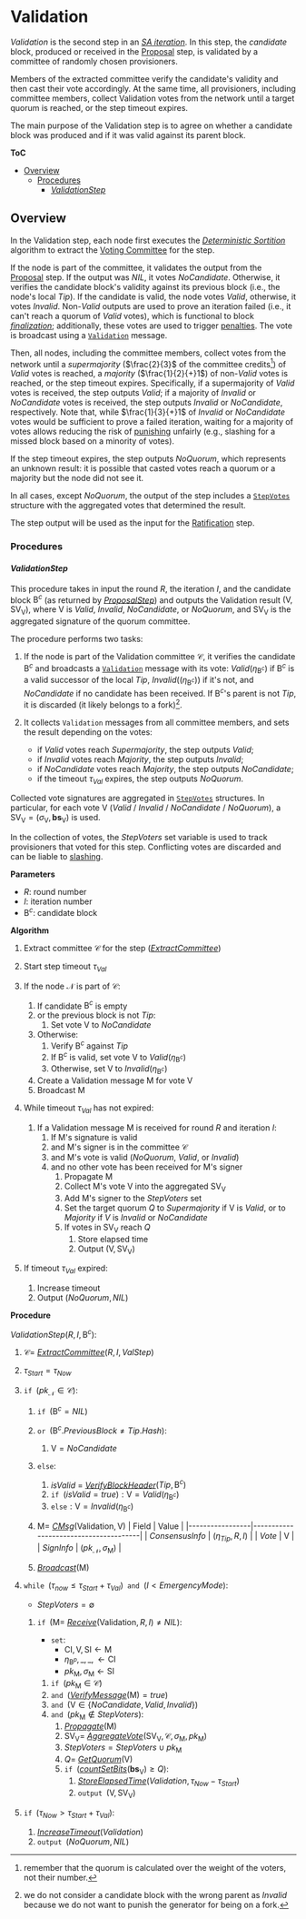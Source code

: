 # Validation
*Validation* is the second step in an [*SA iteration*][sai]. In this step, the *candidate* block, produced or received in the [Proposal][prop] step, is validated by a committee of randomly chosen provisioners.

Members of the extracted committee verify the candidate's validity and then cast their vote accordingly. At the same time, all provisioners, including committee members, collect Validation votes from the network until a target quorum is reached, or the step timeout expires.

The main purpose of the Validation step is to agree on whether a candidate block was produced and if it was valid against its parent block.

**ToC**
  - [Overview](#overview)
    - [Procedures](#procedures)
      - [*ValidationStep*](#validationstep)

## Overview
In the Validation step, each node first executes the [*Deterministic Sortition*][ds] algorithm to extract the [Voting Committee][vc] for the step.

If the node is part of the committee, it validates the output from the [Proposal][prop] step. If the output was $NIL$, it votes $NoCandidate$. Otherwise, it verifies the candidate block's validity against its previous block (i.e., the node's local $Tip$). If the candidate is valid, the node votes $Valid$, otherwise, it votes $Invalid$.
$\text{Non-}Valid$ outputs are used to prove an iteration failed (i.e., it can't reach a quorum of $Valid$ votes), which is functional to block [*finalization*][rf]; additionally, these votes are used to trigger [penalties][pen].
The vote is broadcast using a [`Validation`][vmsg] message.

Then, all nodes, including the committee members, collect votes from the network until a *supermajority* ($\frac{2}{3}$ of the committee credits[^1]) of $Valid$ votes is reached, a *majority* ($\frac{1}{2}{+}1$) of $\text{non-}Valid$ votes is reached, or the step timeout expires.
Specifically, if a supermajority of $Valid$ votes is received, the step outputs $Valid$; if a majority of $Invalid$ or $NoCandidate$ votes is received, the step outputs $Invalid$ or $NoCandidate$, respectively.
Note that, while $\frac{1}{3}{+}1$ of $Invalid$ or $NoCandidate$ votes would be sufficient to prove a failed iteration, waiting for a majority of votes allows reducing the risk of [punishing][pen] unfairly (e.g., slashing for a missed block based on a minority of votes).

If the step timeout expires, the step outputs $NoQuorum$, which represents an unknown result: it is possible that casted votes reach a quorum or a majority but the node did not see it.

In all cases, except $NoQuorum$, the output of the step includes a [`StepVotes`][sv] structure with the aggregated votes that determined the result.

The step output will be used as the input for the [Ratification][rat] step.

### Procedures

#### *ValidationStep*
This procedure takes in input the round $R$, the iteration $I$, and the candidate block $\mathsf{B}^c$ (as returned by [*ProposalStep*][props]) and outputs the Validation result $`(\mathsf{V}, \mathsf{SV_V})`$, where $\mathsf{V}$ is $Valid$, $Invalid$, $NoCandidate$, or $NoQuorum$, and $\mathsf{SV_V}$ is the aggregated signature of the quorum committee.

The procedure performs two tasks: 

1. If the node is part of the Validation committee $\mathcal{C}$, it verifies the candidate $\mathsf{B}^c$ and broadcasts a [`Validation`][vmsg] message with its vote: $Valid(\eta_{\mathsf{B}^c})$ if $\mathsf{B}^c$ is a valid successor of the local $Tip$, $Invalid((\eta_{\mathsf{B}^c}))$ if it's not, and $NoCandidate$ if no candidate has been received.
If $\mathsf{B}^c$'s parent is not $Tip$, it is discarded (it likely belongs to a fork)[^2].

1. It collects `Validation` messages from all committee members, and sets the result depending on the votes:
   - if $Valid$ votes reach $Supermajority$, the step outputs $Valid$;
   - if $Invalid$ votes reach $Majority$, the step outputs $Invalid$;
   - if $NoCandidate$ votes reach $Majority$, the step outputs $NoCandidate$;
   - if the timeout $\tau_{Val}$ expires, the step outputs $NoQuorum$.

Collected vote signatures are aggregated in [`StepVotes`][sv] structures. In particular, for each vote $\mathsf{V}$ ($Valid$ / $Invalid$ / $NoCandidate$ / $NoQuorum$), a $\mathsf{SV_V}=(\sigma_\mathsf{V},\boldsymbol{bs}_\mathsf{V})$ is used.

In the collection of votes, the $StepVoters$ set variable is used to track provisioners that voted for this step. Conflicting votes are discarded and can be liable to [slashing][pen].

**Parameters**
- $R$: round number
- $I$: iteration number
- $\mathsf{B}^c$: candidate block

**Algorithm**
1. Extract committee $\mathcal{C}$ for the step ([*ExtractCommittee*][ec])
2. Start step timeout $\tau_{Val}$
3. If the node $\mathcal{N}$ is part of $\mathcal{C}$:
   1. If candidate $\mathsf{B}^c$ is empty
   2. or the previous block is not $Tip$:
      1. Set vote $\mathsf{V}$ to $NoCandidate$
   3. Otherwise:
      1. Verify $\mathsf{B}^c$ against $Tip$
      2. If $\mathsf{B}^c$ is valid, set vote $\mathsf{V}$ to $Valid(\eta_{\mathsf{B}^c})$
      3. Otherwise, set $\mathsf{V}$ to $Invalid(\eta_{\mathsf{B}^c})$
   4. Create a $\mathsf{Validation}$ message $\mathsf{M}$ for vote $\mathsf{V}$
   5. Broadcast $\mathsf{M}$

4. While timeout $\tau_{Val}$ has not expired:
   1. If a $\mathsf{Validation}$ message $\mathsf{M}$ is received for round $R$ and iteration $I$:
      1. If $\mathsf{M}$'s signature is valid
      2. and $\mathsf{M}$'s signer is in the committee $\mathcal{C}$
      3. and $\mathsf{M}$'s vote is valid ($NoQuorum$, $Valid$, or $Invalid$)
      4. and no other vote has been received for $\mathsf{M}$'s signer
         1. Propagate $\mathsf{M}$
         2. Collect $\mathsf{M}$'s vote $\mathsf{V}$ into the aggregated $\mathsf{SV_V}$
         3. Add $\mathsf{M}$'s signer to the $StepVoters$ set
         4. Set the target quorum $Q$ to $Supermajority$ if $\mathsf{V}$ is $Valid$, or to $Majority$ if $V$ is $Invalid$ or $NoCandidate$
         5. If votes in $\mathsf{SV_V}$ reach $Q$
            1. Store elapsed time
            2. Output $(\mathsf{V}, \mathsf{SV_V})$

 5. If timeout $\tau_{Val}$ expired:
    1. Increase timeout
    2. Output $(NoQuorum, NIL)$

**Procedure**

$ValidationStep( R, I, \mathsf{B}^c ) :$
1. $\mathcal{C}=$ [*ExtractCommittee*][ec]$(R,I, ValStep)$
2. $\tau_{Start} = \tau_{Now}$
3. $\texttt{if } (pk_\mathcal{N} \in \mathcal{C}):$
   1. $\texttt{if } (\mathsf{B}^c = NIL)$
   2. $\texttt{or } (\mathsf{B}^c.PreviousBlock \ne Tip.Hash):$
      1. $\mathsf{V} = NoCandidate$
   3. $\texttt{else}:$
      1. $isValid$ = [*VerifyBlockHeader*][vbh]$(Tip,\mathsf{B}^c)$
      2. $\texttt{if } (isValid = true) : \mathsf{V} = Valid(\eta_{\mathsf{B}^c})$
      3. $\texttt{else}: \mathsf{V} = Invalid(\eta_{\mathsf{B}^c})$
   4. $`\mathsf{M} = `$ [*CMsg*][cmsg]$(\mathsf{Validation}, \mathsf{V})$
      | Field           | Value                                 |
      |-----------------|---------------------------------------|
      | $ConsensusInfo$ | $(\eta_{Tip}, R, I)$                  |
      | $Vote$          | $\mathsf{V}$                          |
      | $SignInfo$      | $(pk_\mathcal{N}, \sigma_\mathsf{M})$ |

   5. [*Broadcast*][mx]$(\mathsf{M})$

4. $\texttt{while } (\tau_{now} \le \tau_{Start}+\tau_{Val}) \texttt{ and } (I \lt EmergencyMode):$
   - $StepVoters = \emptyset$
   1. $\texttt{if } (\mathsf{M} =$ [*Receive*][mx]$(\mathsf{Validation},R,I) \ne NIL):$
      - $\texttt{set}:$
        - $\mathsf{CI}, \mathsf{V}, \mathsf{SI} \leftarrow \mathsf{M}$
        - $`\eta_{\mathsf{B}^p}, \_, \_, \leftarrow \mathsf{CI}`$
        - $pk_\mathsf{M}, \sigma_\mathsf{M} \leftarrow \mathsf{SI}$

      1. $\texttt{if } (pk_\mathsf{M} \in \mathcal{C})$
      2. $\texttt{and }($[*VerifyMessage*][sigs]$(\mathsf{M}) = true)$
      3. $\texttt{and }(\mathsf{V} \in \{NoCandidate,Valid,Invalid\})$
      4. $\texttt{and }(pk_\mathsf{M} \notin StepVoters):$
         1. [*Propagate*][mx]$(\mathsf{M})$
         2. $\mathsf{SV_V} =$ [*AggregateVote*][av]$`( \mathsf{SV_V}, \mathcal{C}, \sigma_\mathsf{M}, pk_\mathsf{M} )`$
         3. $StepVoters = StepVoters \cup pk_\mathsf{M}$
         4. $Q =$ [*GetQuorum*][gq]$(\mathsf{V})$
         5. $\texttt{if }($[*countSetBits*][csb]$(\boldsymbol{bs}_{\mathsf{V}}) \ge Q):$
            1. [*StoreElapsedTime*][set]$(Validation, \tau_{Now}-\tau_{Start})$
            2. $\texttt{output } (\mathsf{V}, \mathsf{SV_V})$

 5. $\texttt{if } (\tau_{Now} \gt \tau_{Start}+\tau_{Val}):$
    1. [*IncreaseTimeout*][it]$(Validation)$
    2. $\texttt{output } (NoQuorum, NIL)$


<!----------------------- FOOTNOTES ----------------------->
[^1]: remember that the quorum is calculated over the weight of the voters, not their number.
[^2]: we do not consider a candidate block with the wrong parent as $Invalid$ because we do not want to punish the generator for being on a fork.

<!------------------------- LINKS ------------------------->
<!-- https://github.com/dusk-network/dusk-protocol/tree/main/consensus/protocol/steps/validation.md -->
[vals]: #validation-step


<!-- Protocol -->
[env]:   https://github.com/dusk-network/dusk-protocol/tree/main/consensus/protocol/succinct-attestation.md#environment
[set]:   https://github.com/dusk-network/dusk-protocol/tree/main/consensus/protocol/succinct-attestation.md#storeelapsedtime
[it]:    https://github.com/dusk-network/dusk-protocol/tree/main/consensus/protocol/succinct-attestation.md#increasetimeout
[sai]:   https://github.com/dusk-network/dusk-protocol/tree/main/consensus/protocol/succinct-attestation.md#saiteration

[prop]:  https://github.com/dusk-network/dusk-protocol/tree/main/consensus/protocol/steps/proposal.md
[props]: https://github.com/dusk-network/dusk-protocol/tree/main/consensus/protocol/steps/proposal.md#proposalstep

[rat]:   https://github.com/dusk-network/dusk-protocol/tree/main/consensus/protocol/steps/ratification.md

[ds]:    https://github.com/dusk-network/dusk-protocol/tree/main/consensus/protocol/sortition.md
[dsp]:   https://github.com/dusk-network/dusk-protocol/tree/main/consensus/protocol/sortition.md#deterministic-sortition-ds


<!-- Basics -->
[vbh]:   https://github.com/dusk-network/dusk-protocol/tree/main/consensus/basics/blockchain.md#verifyblockheader
[rf]:    https://github.com/dusk-network/dusk-protocol/tree/main/consensus/basics/blockchain.md#rolling-finality

[p]:     https://github.com/dusk-network/dusk-protocol/tree/main/consensus/basics/staking.md#provisioners-and-stakes
[pen]:   https://github.com/dusk-network/dusk-protocol/tree/main/consensus/basics/staking.md#penalties

[vc]:    https://github.com/dusk-network/dusk-protocol/tree/main/consensus/basics/attestation.md#voting-committees
[ec]:    https://github.com/dusk-network/dusk-protocol/tree/main/consensus/basics/attestation.md#ExtractCommittee
[gq]:    https://github.com/dusk-network/dusk-protocol/tree/main/consensus/basics/attestation.md#GetQuorum
[gsn]:   https://github.com/dusk-network/dusk-protocol/tree/main/consensus/basics/attestation.md#GetStepNum
[sc]:    https://github.com/dusk-network/dusk-protocol/tree/main/consensus/basics/attestation.md#subcommittees
[csb]:   https://github.com/dusk-network/dusk-protocol/tree/main/consensus/basics/attestation.md#countsetbits
[sv]:    https://github.com/dusk-network/dusk-protocol/tree/main/consensus/basics/attestation.md#stepvotes
[av]:    https://github.com/dusk-network/dusk-protocol/tree/main/consensus/basics/attestation.md#aggregatevote


<!-- Messages -->
[sigs]:  https://github.com/dusk-network/dusk-protocol/tree/main/consensus/protocol/messages.md#signatures
[mx]:    https://github.com/dusk-network/dusk-protocol/tree/main/consensus/protocol/messages.md#procedures-1
[vmsg]:  https://github.com/dusk-network/dusk-protocol/tree/main/consensus/protocol/messages.md#validation
[cmsg]:  https://github.com/dusk-network/dusk-protocol/tree/main/consensus/protocol/messages.md#cmsg
